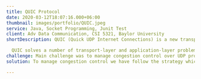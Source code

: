 ```yaml
---
title: QUIC Protocol
date: 2020-03-12T18:07:16.000+06:00
thumbnail: images/portfolio/QUIC.jpeg
service: Java, Socket Programming, Junit Test
client: Adv Data Communication, CSI 5321, Baylor University
shortDescription: QUIC (Quick UDP Internet Connections) is a new transport protocol for the internet, developed by Google.

  QUIC solves a number of transport-layer and application-layer problems experienced by modern web applications, while requiring little or no change from application writers. QUIC is very similar to TCP+TLS+HTTP/2, but implemented on top of UDP. Having QUIC as a self-contained userspace protocol allows innovations which aren’t possible with existing protocols as they are hampered by legacy clients and middleboxes. 
challenge: Main challenge was to manage congestion control over UDP protocol. UDP is not designed for this kind of task.
solution: To manage congestion control we have follow the strategy which is described in google official website. It is a mechnism of attaching some extra information with actual data.

---
```

